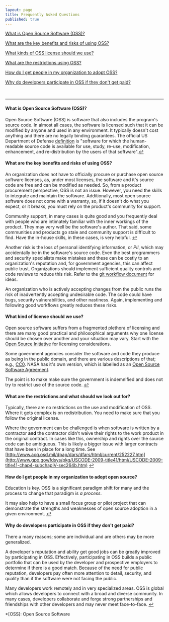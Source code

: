 ```yaml
---
layout: page
title: Frequently Asked Questions
published: true
---
```


[What is Open Source Software (OSS)?](#q1)

[What are the key benefits and risks of using OSS?](#q2)

[What kinds of OSS license should we use?](#q3)

[What are the restrictions using OSS?](#q4)

[How do I get people in my organization to adopt OSS?](#q5)

[Why do developers participate in OSS if they don't get paid?](#q6)


<p>&nbsp;</p>

----

<a name="q1"></a>

#### What is Open Source Software (OSS)?

Open Source Software (OSS) is software that also includes the program's source code.
In almost all cases, the software is licensed such that it can be modified by anyone
and used in any environment.  It typically doesn't cost anything and there are no
legally binding guarantees.  The official US Department of Defense
[definition](http://dodcio.defense.gov/Portals/0/Documents/OSSFAQ/2009OSS.pdf) 
is "software for which the human-readable source code is available for use, study, re-use, modification, enhancement,
and re-distribution by the users of that software".<a href="#top" class="reversefootnote">↩</a>



<a name="q2"></a>

#### What are the key benefits and risks of using OSS?

An organization does not have to officially procure or purchase open 
source software licenses, as, under most licenses, the software and it's source code
are free and can be modified as needed. So, from a product procurement perspective, OSS
is not an issue.  However, you need the skills to integrate and maintain the software.
Additionally, most open source software does not come with a warranty, so, if it doesn't
do what you expect, or it breaks, you must rely on the product's community for support.

Community support, in many cases is quite good and you frequently deal with people who 
are intimately familiar with the inner workings of the product. They may very well be the 
software's author.  That said, some communities and products go stale and community support
is difficult to find. Have the in-house skills, in these cases, is very helpful.
<a href="#top" class="reversefootnote">↩</a>

Another risk is the loss of personal identifying information, or _PII_, which may accidentally
be in the software's source code.  Even the best programmers
and security specialists make mistakes and these can be costly to an organization's reputation and, 
for government agencies, this can affect public trust. Organizations should implement sufficient
quality controls and code reviews to reduce this risk.  Refer to the [git workflow document](pages/git_workflow.html)
for ideas.

An organization who is actively accepting changes from the public runs the risk of inadvertently 
accepting undesirable code. The code could have bugs, security vulnerabilities, and other nastiness.
Again, implementing and following good workflows greatly reduces these risks.


<a name="q3"></a>

#### What kind of license should we use?

Open source software suffers from a fragmented plethora of licensing and there
are many good practical and philosophical arguments why one license 
should be chosen over another and your situation may vary.  Start with the
[Open Source Initiative](http://opensource.org/) for licensing considerations.

Some government agencies consider the software and code they produce as 
being in the public domain, and there are various descriptions of that; e.g.,
[CC0](http://creativecommons.org/publicdomain/zero/1.0/).  NASA has it's own
version, which is labelled as an [Open Source Software Agreement](http://ti.arc.nasa.gov/opensource/nosa/).

The point is to make
make sure the government is indemnified and does not try to restrict use of the
source code. <a href="#top" class="reversefootnote">↩</a>



<a name="q4"></a>

#### What are the restrictions and what should we look out for?

Typically, there are no restrictions on the use and modification of OSS. Where
it gets complex is on redistribution.  You need to make sure that you follow the
original license.

Where the government can be challenged is when software is written by a contractor
**and** the contractor didn't waive their rights to the work product in the original
contract. In cases like this, ownership and rights over the source code can be ambiguous.
This is likely a bigger issue with larger contracts that have been in place for a long
time. See
[http://www.acq.osd.mil/dpap/dars/dfars/html/current/252227.htm](http://www.gpo.gov/fdsys/pkg/USCODE-2009-title41/html/USCODE-2009-title41-chap4-subchapIV-sec264b.htm) <a href="#top" class="reversefootnote">↩</a>


<a name="q5"></a>

#### How do I get people in my organization to adopt open source?

Education is key. OSS is a significant paradigm shift for many and the
process to change that paradigm is _a process_.

It may also help to have a small focus group or pilot
project that can demonstrate the strengths and weaknesses of open source adoption
in a given environment. <a href="#top" class="reversefootnote">↩</a>



<a name="q6"></a>

#### Why do developers participate in OSS if they don't get paid?
There a many reasons; some are individual and are others may be more generalized. 

A developer's reputation and ability get good jobs can be greatly improved by participating in OSS. 
Effectively, participating in OSS builds a public portfolio that can be used by the developer and prospective 
employers to determine if there is a good match.  Because of the need for public reputation, developers pay
often more attention to detail, security, and quality than if the software were not facing the public.

Many developers work remotely and in very specialized areas.  OSS is global which allows developers to 
connect with a broad and diverse community.  In many cases, developers collaborate and forge strong partnerships
and friendships with other developers and may never meet face-to-face.  <a href="#top" class="reversefootnote">↩</a>




*[OSS]: Open Source Software
